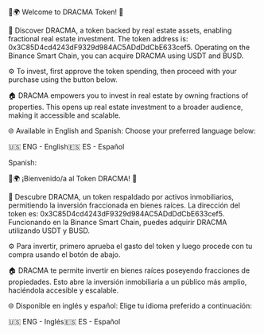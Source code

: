 🌿🌍 Welcome to DRACMA Token! 📱

🚀 Discover DRACMA, a token backed by real estate assets, enabling fractional real estate investment. The token address is: 0x3C85D4cd4243dF9329d984AC5ADdDdCbE633cef5. Operating on the Binance Smart Chain, you can acquire DRACMA using USDT and BUSD.

⚙️ To invest, first approve the token spending, then proceed with your purchase using the button below.

🏠 DRACMA empowers you to invest in real estate by owning fractions of properties. This opens up real estate investment to a broader audience, making it accessible and scalable.

🌐 Available in English and Spanish: Choose your preferred language below:

🇺🇸 ENG - English🇪🇸 ES - Español

Spanish:

🌿🌍 ¡Bienvenido/a al Token DRACMA! 📱

🚀 Descubre DRACMA, un token respaldado por activos inmobiliarios, permitiendo la inversión fraccionada en bienes raíces. La dirección del token es: 0x3C85D4cd4243dF9329d984AC5ADdDdCbE633cef5. Funcionando en la Binance Smart Chain, puedes adquirir DRACMA utilizando USDT y BUSD.

⚙️ Para invertir, primero aprueba el gasto del token y luego procede con tu compra usando el botón de abajo.

🏠 DRACMA te permite invertir en bienes raíces poseyendo fracciones de propiedades. Esto abre la inversión inmobiliaria a un público más amplio, haciéndola accesible y escalable.

🌐 Disponible en inglés y español: Elige tu idioma preferido a continuación:

🇺🇸 ENG - Inglés🇪🇸 ES - Español